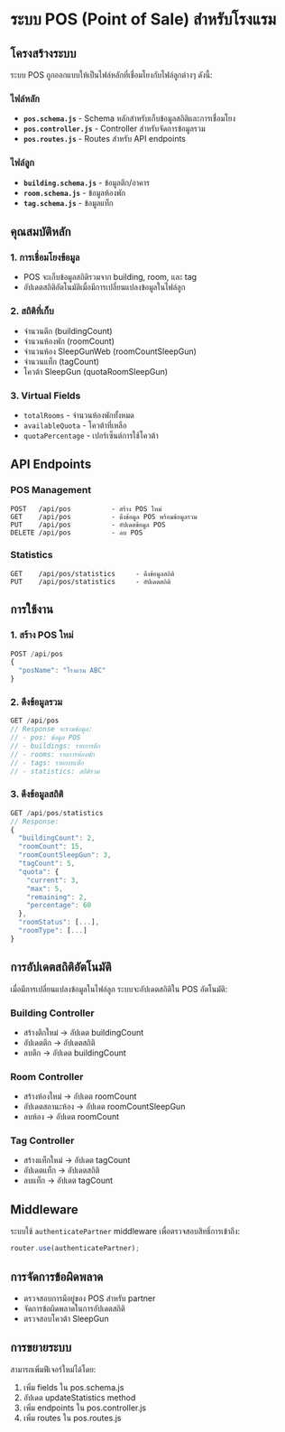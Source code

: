 # ระบบ POS (Point of Sale) สำหรับโรงแรม

## โครงสร้างระบบ

ระบบ POS ถูกออกแบบให้เป็นไฟล์หลักที่เชื่อมโยงกับไฟล์ลูกต่างๆ ดังนี้:

### ไฟล์หลัก
- **`pos.schema.js`** - Schema หลักสำหรับเก็บข้อมูลสถิติและการเชื่อมโยง
- **`pos.controller.js`** - Controller สำหรับจัดการข้อมูลรวม
- **`pos.routes.js`** - Routes สำหรับ API endpoints

### ไฟล์ลูก
- **`building.schema.js`** - ข้อมูลตึก/อาคาร
- **`room.schema.js`** - ข้อมูลห้องพัก
- **`tag.schema.js`** - ข้อมูลแท็ก

## คุณสมบัติหลัก

### 1. การเชื่อมโยงข้อมูล
- POS จะเก็บข้อมูลสถิติรวมจาก building, room, และ tag
- อัปเดตสถิติอัตโนมัติเมื่อมีการเปลี่ยนแปลงข้อมูลในไฟล์ลูก

### 2. สถิติที่เก็บ
- จำนวนตึก (buildingCount)
- จำนวนห้องพัก (roomCount)
- จำนวนห้อง SleepGunWeb (roomCountSleepGun)
- จำนวนแท็ก (tagCount)
- โควต้า SleepGun (quotaRoomSleepGun)

### 3. Virtual Fields
- `totalRooms` - จำนวนห้องพักทั้งหมด
- `availableQuota` - โควต้าที่เหลือ
- `quotaPercentage` - เปอร์เซ็นต์การใช้โควต้า

## API Endpoints

### POS Management
```
POST   /api/pos          - สร้าง POS ใหม่
GET    /api/pos          - ดึงข้อมูล POS พร้อมข้อมูลรวม
PUT    /api/pos          - อัปเดตข้อมูล POS
DELETE /api/pos          - ลบ POS
```

### Statistics
```
GET    /api/pos/statistics     - ดึงข้อมูลสถิติ
PUT    /api/pos/statistics     - อัปเดตสถิติ
```

## การใช้งาน

### 1. สร้าง POS ใหม่
```javascript
POST /api/pos
{
  "posName": "โรงแรม ABC"
}
```

### 2. ดึงข้อมูลรวม
```javascript
GET /api/pos
// Response จะรวมข้อมูล:
// - pos: ข้อมูล POS
// - buildings: รายการตึก
// - rooms: รายการห้องพัก
// - tags: รายการแท็ก
// - statistics: สถิติรวม
```

### 3. ดึงข้อมูลสถิติ
```javascript
GET /api/pos/statistics
// Response:
{
  "buildingCount": 2,
  "roomCount": 15,
  "roomCountSleepGun": 3,
  "tagCount": 5,
  "quota": {
    "current": 3,
    "max": 5,
    "remaining": 2,
    "percentage": 60
  },
  "roomStatus": [...],
  "roomType": [...]
}
```

## การอัปเดตสถิติอัตโนมัติ

เมื่อมีการเปลี่ยนแปลงข้อมูลในไฟล์ลูก ระบบจะอัปเดตสถิติใน POS อัตโนมัติ:

### Building Controller
- สร้างตึกใหม่ → อัปเดต buildingCount
- อัปเดตตึก → อัปเดตสถิติ
- ลบตึก → อัปเดต buildingCount

### Room Controller
- สร้างห้องใหม่ → อัปเดต roomCount
- อัปเดตสถานะห้อง → อัปเดต roomCountSleepGun
- ลบห้อง → อัปเดต roomCount

### Tag Controller
- สร้างแท็กใหม่ → อัปเดต tagCount
- อัปเดตแท็ก → อัปเดตสถิติ
- ลบแท็ก → อัปเดต tagCount

## Middleware

ระบบใช้ `authenticatePartner` middleware เพื่อตรวจสอบสิทธิ์การเข้าถึง:

```javascript
router.use(authenticatePartner);
```

## การจัดการข้อผิดพลาด

- ตรวจสอบการมีอยู่ของ POS สำหรับ partner
- จัดการข้อผิดพลาดในการอัปเดตสถิติ
- ตรวจสอบโควต้า SleepGun

## การขยายระบบ

สามารถเพิ่มฟีเจอร์ใหม่ได้โดย:

1. เพิ่ม fields ใน pos.schema.js
2. อัปเดต updateStatistics method
3. เพิ่ม endpoints ใน pos.controller.js
4. เพิ่ม routes ใน pos.routes.js 
